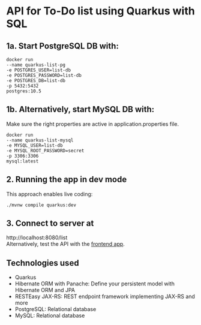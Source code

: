 # API for To-Do list using Quarkus with SQL

## 1a. Start PostgreSQL DB with:
```
docker run 
--name quarkus-list-pg 
-e POSTGRES_USER=list-db 
-e POSTGRES_PASSWORD=list-db 
-e POSTGRES_DB=list-db 
-p 5432:5432 
postgres:10.5
```

## 1b. Alternatively, start MySQL DB with:
Make sure the right properties are active in application.properties file.
```
docker run
--name quarkus-list-mysql 
-e MYSQL_USER=list-db 
-e MYSQL_ROOT_PASSWORD=secret 
-p 3306:3306 
mysql:latest
```

## 2. Running the app in dev mode

This approach enables live coding:
```shell script
./mvnw compile quarkus:dev
```
## 3. Connect to server at
http://localhost:8080/list \
Alternatively, test the API with the [frontend app](https://github.com/ihouwat/frontend-sample-api-quarkus-sql).

## Technologies used
- Quarkus
- Hibernate ORM with Panache: Define your persistent model with Hibernate ORM and JPA
- RESTEasy JAX-RS: REST endpoint framework implementing JAX-RS and more
- PostgreSQL: Relational database
- MySQL: Relational database
